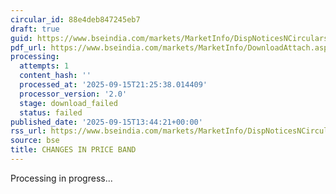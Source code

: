 ```yaml
---
circular_id: 88e4deb847245eb7
draft: true
guid: https://www.bseindia.com/markets/MarketInfo/DispNoticesNCirculars.aspx?Noticeid={7DA64EBF-747C-43AC-90CD-CE387B924240}&noticeno=20250915-57&dt=09/15/2025&icount=57&totcount=81&flag=0
pdf_url: https://www.bseindia.com/markets/MarketInfo/DownloadAttach.aspx?id=20250915-57&attachedId=
processing:
  attempts: 1
  content_hash: ''
  processed_at: '2025-09-15T21:25:38.014409'
  processor_version: '2.0'
  stage: download_failed
  status: failed
published_date: '2025-09-15T13:44:21+00:00'
rss_url: https://www.bseindia.com/markets/MarketInfo/DispNoticesNCirculars.aspx?Noticeid={7DA64EBF-747C-43AC-90CD-CE387B924240}&noticeno=20250915-57&dt=09/15/2025&icount=57&totcount=81&flag=0
source: bse
title: CHANGES IN PRICE BAND
---
```


Processing in progress...